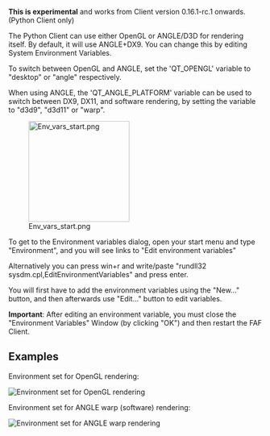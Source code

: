 **This is experimental** and works from Client version 0.16.1-rc.1
onwards. (Python Client only)

The Python Client can use either OpenGL or ANGLE/D3D for rendering
itself. By default, it will use ANGLE+DX9. You can change this by
editing System Environment Variables.

To switch between OpenGL and ANGLE, set the 'QT_OPENGL' variable to
"desktop" or "angle" respectively.

When using ANGLE, the 'QT_ANGLE_PLATFORM' variable can be used to switch
between DX9, DX11, and software rendering, by setting the variable to
"d3d9", "d3d11" or "warp".

<figure>
<img src="Env_vars_start.png" title="Env_vars_start.png" width="200" alt="Env_vars_start.png" /><figcaption aria-hidden="true">Env_vars_start.png</figcaption>
</figure>

To get to the Environment variables dialog, open your start menu and
type "Environment", and you will see links to "Edit environment
variables"

Alternatively you can press win+r and write/paste "rundll32
sysdm.cpl,EditEnvironmentVariables" and press enter.

You will first have to add the environment variables using the "New..."
button, and then afterwards use "Edit..." button to edit variables.

**Important**: After editing an environment variable, you must close the
"Environment Variables" Window (by clicking "OK") and then restart the
FAF Client.

## Examples

Environment set for OpenGL rendering:

![Environment set for OpenGL
rendering](Env_vars_desktop.png "Environment set for OpenGL rendering")

Environment set for ANGLE warp (software) rendering:

![Environment set for ANGLE warp
rendering](Env_vars.png "Environment set for ANGLE warp rendering")
